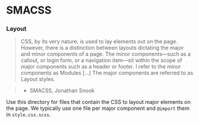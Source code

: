 # SMACSS

### Layout

> CSS, by its very nature, is used to lay elements out on the page. However, there is a distinction between layouts dictating the major and minor components of a page. The minor components—such as a callout, or login form, or a navigation item—sit within the scope of major components such as a header or footer. I refer to the minor components as Modules [...] The major components are referred to as Layout styles.

> - SMACSS, Jonathan Snook

Use this directory for files that contain the CSS to layout major elements on the page. We typically use one file per major component and `@import` them in `style.css.scss`.
